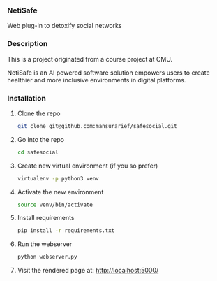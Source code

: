 ### NetiSafe 
Web plug-in to detoxify social networks


### Description

This is a project originated from a course project at CMU. 

NetiSafe is an AI powered software solution empowers users to create healthier and more inclusive environments in digital platforms. 



### Installation

1. Clone the repo
   ```sh
   git clone git@github.com:mansurarief/safesocial.git
   ```

2. Go into the repo
   ```sh
   cd safesocial
   ```

3. Create new virtual environment (if you so prefer)
   ```sh
   virtualenv -p python3 venv  
   ```

3. Activate the new environment
   ```sh
   source venv/bin/activate
   ```

3. Install requirements
   ```sh
   pip install -r requirements.txt
   ```

4. Run the webserver
   ```sh
   python webserver.py
   ```
5. Visit the rendered page at: [http://localhost:5000/](http://localhost:5000/)

